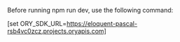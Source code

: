 Before running npm run dev, use the following command:

[set ORY_SDK_URL=https://eloquent-pascal-rsb4vc0zcz.projects.oryapis.com]
